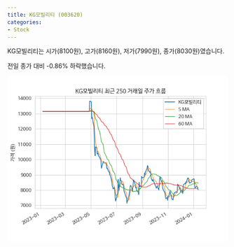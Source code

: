 ```yaml
---
title: KG모빌리티 (003620)
categories:
- Stock
---
```


KG모빌리티는 시가(8100원), 고가(8160원), 저가(7990원), 종가(8030원)였습니다.

전일 종가 대비 -0.86% 하락했습니다.

<!-- more -->

![003620](/assets/images/stock/003620.png)